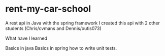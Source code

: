 # rent-my-car-school
A rest api in Java with the spring framework
I created this api with 2 other students (Chris/cvmans and Dennis/outis073)

What have I learned

Basics in java
Basics in spring
how to write unit tests.
